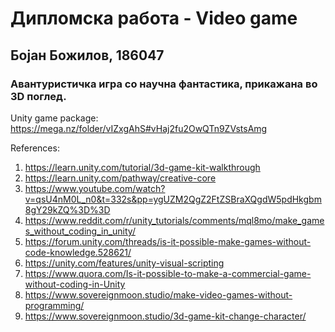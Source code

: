 # Дипломска работа - Video game

## Бојан Божилов, 186047

### Авантуристичка игра со научна фантастика, прикажана во 3D поглед.

Unity game package: https://mega.nz/folder/vIZxgAhS#vHaj2fu2OwQTn9ZVstsAmg

References:
1. https://learn.unity.com/tutorial/3d-game-kit-walkthrough
2. https://learn.unity.com/pathway/creative-core
3. https://www.youtube.com/watch?v=qsU4nM0L_n0&t=332s&pp=ygUZM2QgZ2FtZSBraXQgdW5pdHkgbm8gY29kZQ%3D%3D
4. https://www.reddit.com/r/unity_tutorials/comments/mql8mo/make_games_without_coding_in_unity/
5. https://forum.unity.com/threads/is-it-possible-make-games-without-code-knowledge.528621/
6. https://unity.com/features/unity-visual-scripting
7. https://www.quora.com/Is-it-possible-to-make-a-commercial-game-without-coding-in-Unity
8. https://www.sovereignmoon.studio/make-video-games-without-programming/
9. https://www.sovereignmoon.studio/3d-game-kit-change-character/
